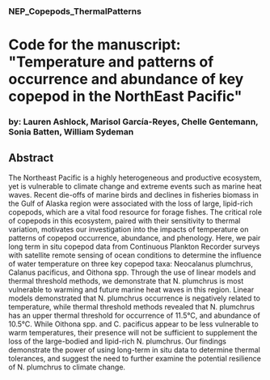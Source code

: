 ### NEP_Copepods_ThermalPatterns
# Code for the manuscript: "Temperature and patterns of occurrence and abundance of key copepod in the NorthEast Pacific"
### by: <b>Lauren Ashlock</b>, Marisol García-Reyes, Chelle Gentemann, Sonia Batten, William Sydeman

## Abstract
The Northeast Pacific is a highly heterogeneous and productive ecosystem, yet is vulnerable to climate change and extreme events such as marine heat waves. Recent die-offs of marine birds and declines in fisheries biomass in the Gulf of Alaska region were associated with the loss of large, lipid-rich copepods, which are a vital food resource for forage fishes. The critical role of copepods in this ecosystem, paired with their sensitivity to thermal variation, motivates our investigation into the impacts of temperature on patterns of copepod occurrence, abundance, and phenology. Here, we pair long term in situ copepod data from Continuous Plankton Recorder surveys with satellite remote sensing of ocean conditions to determine the influence of water temperature on three key copepod taxa: Neocalanus plumchrus, Calanus pacificus, and Oithona spp. Through the use of linear models and thermal threshold methods, we demonstrate that N. plumchrus is most vulnerable to warming and future marine heat waves in this region. Linear models demonstrated that N. plumchrus occurrence is negatively related to temperature, while thermal threshold methods revealed that N. plumchrus has an upper thermal threshold for occurrence of 11.5°C, and abundance of 10.5°C. While Oithona spp. and C. pacificus appear to be less vulnerable to warm temperatures, their presence will not be sufficient to supplement the loss of the large-bodied and lipid-rich N. plumchrus. Our findings demonstrate the power of using long-term in situ data to determine thermal tolerances, and suggest the need to further examine the potential resilience of N. plumchrus to climate change.
